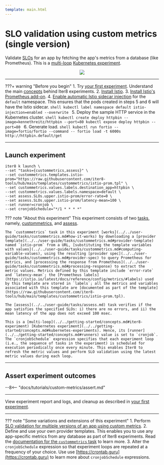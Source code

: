 ```yaml
---
template: main.html
---
```


# SLO validation using custom metrics (single version)

Validate [SLOs](../../getting-started/concepts.md#service-level-objectives) for an app by fetching the app's metrics from a database (like Prometheus). This is a [multi-loop](../../getting-started/concepts.md#iter8-experiment) [Kubernetes experiment](../../getting-started/concepts.md#kubernetes-experiments).

<p align='center'>
  <img alt-text="custom-metrics-one-version" src="../images/one-version.png" />
</p>

***

???+ warning "Before you begin"
    1. Try [your first experiment](../../getting-started/your-first-experiment.md). Understand the main [concepts](../../getting-started/concepts.md) behind Iter8 experiments.
    2. [Install Istio](https://istio.io/latest/docs/setup/install/).
    3. [Install Istio's Prometheus add-on](https://istio.io/latest/docs/ops/integrations/prometheus/).
    4. [Enable automatic Istio sidecar injection](https://istio.io/latest/docs/setup/additional-setup/sidecar-injection/) for the `default` namespace. This ensures that the pods created in steps 5 and 6 will have the Istio sidecar.
    ```shell
    kubectl label namespace default istio-injection=enabled --overwrite
    ```
    5. Deploy the sample HTTP service in the Kubernetes cluster.
    ```shell
    kubectl create deploy httpbin --image=kennethreitz/httpbin --port=80
    kubectl expose deploy httpbin --port=80
    ```
    6. Generate load.
    ```shell
    kubectl run fortio --image=fortio/fortio --command -- fortio load -t 6000s http://httpbin.default/get
    ```

***

## Launch experiment

```shell
iter8 k launch \
--set "tasks={custommetrics,assess}" \
--set custommetrics.templates.istio-prom="https://raw.githubusercontent.com/iter8-tools/hub/main/templates/custommetrics/istio-prom.tpl" \
--set custommetrics.values.labels.destination_app=httpbin \
--set custommetrics.values.labels.namespace=default \
--set assess.SLOs.upper.istio-prom/error-rate=0 \
--set assess.SLOs.upper.istio-prom/latency-mean=100 \
--set runner=cronjob \
--set cronjobSchedule="*/1 * * * *"
```

??? note "About this experiment"
    This experiment consists of two [tasks](../../getting-started/concepts.md#iter8-experiment), namely, [custommetrics](../../user-guide/tasks/custommetrics.md), and [assess](../../user-guide/tasks/assess.md). 
    
    The `custommetrics` task in this experiment [works](../../user-guide/tasks/custommetrics.md#how-it-works) by downloading a [provider template](../../user-guide/tasks/custommetrics.md#provider-template) named `istio-prom` from a URL, [substituting the template variables with values](../../user-guide/tasks/custommetrics.md#computing-variable-values), using the resulting [provider spec](../../user-guide/tasks/custommetrics.md#provider-spec) to query Prometheus for metrics, and [processing the response from Prometheus](../../user-guide/tasks/custommetrics.md#processing-response) to extract the metric values. Metrics defined by this template include `error-rate` and `latency-mean`; the [Prometheus labels](https://istio.io/latest/docs/reference/config/metrics/#labels) used by this template are stored in `labels`; all the metrics and variables associated with this template are [documented as part of the template](https://raw.githubusercontent.com/iter8-tools/hub/main/templates/custommetrics/istio-prom.tpl). 
    
    The [assess](../../user-guide/tasks/assess.md) task verifies if the app satisfies the specified SLOs: i) there are no errors, and ii) the mean latency of the app does not exceed 100 msec. 

    This is a [multi-loop](../../getting-started/concepts.md#iter8-experiment) [Kubernetes experiment](../../getting-started/concepts.md#kubernetes-experiments). Hence, its [runner](../../getting-started/concepts.md#runners) value is set to `cronjob`. The `cronjobSchedule` expression specifies that each experiment loop (i.e., the sequence of tasks in the experiment) is scheduled for execution periodically once every minute. This enables Iter8 to refresh the metric values and perform SLO validation using the latest metric values during each loop.

***

## Assert experiment outcomes

--8<-- "docs/tutorials/custom-metrics/assert.md"

***

View experiment report and logs, and cleanup as described in [your first experiment](../../getting-started/your-first-experiment.md).

***

??? note "Some variations and extensions of this experiment"
    1. Perform [SLO validation for multiple versions of an app using custom metrics](two-or-more-versions.md).
    2. Define and use your own provider templates. This enables you to use any app-specific metrics from any database as part of Iter8 experiments. Read the [documentation for the `custommetrics` task](../../user-guide/tasks/custommetrics.md) to learn more.
    3. Alter the `cronjobSchedule` expression so that experiment loops are repeated at a frequency of your choice. Use use [https://crontab.guru](https://crontab.guru) to learn more about `cronjobSchedule` expressions.

